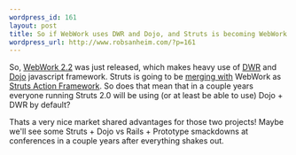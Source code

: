 ```yaml
--- 
wordpress_id: 161
layout: post
title: So if WebWork uses DWR and Dojo, and Struts is becoming WebWork...
wordpress_url: http://www.robsanheim.com/?p=161
---
```

So, <a href="http://blogs.opensymphony.com/webwork/2006/01/webwork_22_released_and_ready.html">WebWork 2.2</a> was just released, which makes heavy use of <a href="http://getahead.ltd.uk/dwr">DWR</a> and <a href="http://dojotoolkit.org/">Dojo</a> javascript framework.  Struts is going to be <a href="http://www.mail-archive.com/dev%40struts.apache.org/msg13815.html">merging with</a> WebWork as <a href="http://struts.apache.org/struts-action/index.html">Struts Action Framework</a>.  So does that mean that in a couple years everyone running Struts 2.0 will be using (or at least be able to use) Dojo + DWR by default?  

Thats a very nice market shared advantages for those two projects!  Maybe we'll see some Struts + Dojo vs Rails + Prototype smackdowns at conferences in a couple years after everything shakes out.
